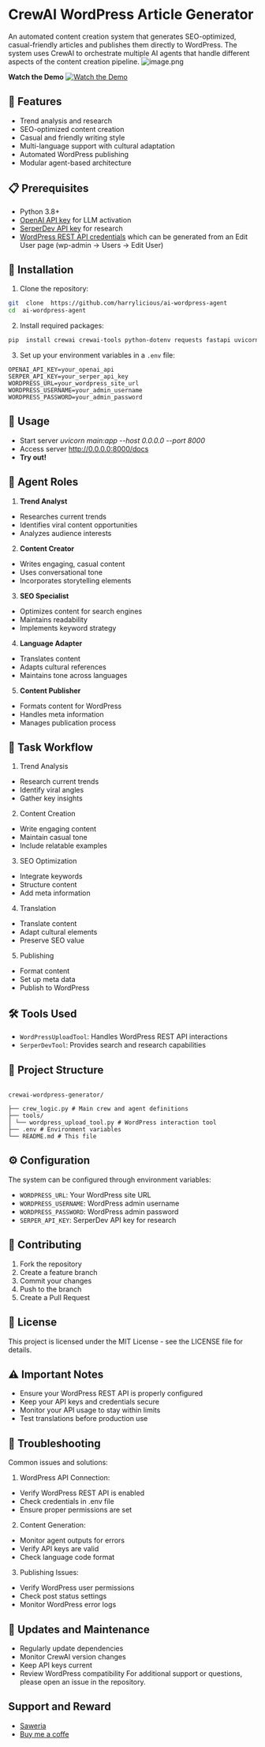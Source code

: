 # CrewAI WordPress Article Generator

An automated content creation system that generates SEO-optimized, casual-friendly articles and publishes them directly to WordPress. The system uses CrewAI to orchestrate multiple AI agents that handle different aspects of the content creation pipeline.
![image.png](scheme.png)

**Watch the Demo**
[![Watch the Demo](cover-video.png)](demo.mp4)

## 🌟 Features

- Trend analysis and research
- SEO-optimized content creation
- Casual and friendly writing style
- Multi-language support with cultural adaptation
- Automated WordPress publishing
- Modular agent-based architecture

## 📋 Prerequisites

- Python 3.8+
- [OpenAI API key](https://platform.openai.com/settings/organization/api-keys) for LLM activation
- [SerperDev API key](https://serper.dev/api-key) for research
- [WordPress REST API credentials](https://make.wordpress.org/core/2020/11/05/application-passwords-integration-guide/) which can be generated from an Edit User page (wp-admin -> Users -> Edit User)

## 🔧 Installation

1. Clone the repository:

```bash
git  clone  https://github.com/harrylicious/ai-wordpress-agent
cd  ai-wordpress-agent
```

2. Install required packages:

```bash
pip  install crewai crewai-tools python-dotenv requests fastapi uvicorn
```

3. Set up your environment variables in a `.env` file:

```env
OPENAI_API_KEY=your_openai_api
SERPER_API_KEY=your_serper_api_key
WORDPRESS_URL=your_wordpress_site_url
WORDPRESS_USERNAME=your_admin_username
WORDPRESS_PASSWORD=your_admin_password
```

## 🚀 Usage

- Start server _uvicorn main:app --host 0.0.0.0 --port 8000_
- Access server http://0.0.0.0:8000/docs
- **Try out!**

## 🤖 Agent Roles

1.  **Trend Analyst**

- Researches current trends
- Identifies viral content opportunities
- Analyzes audience interests

2.  **Content Creator**

- Writes engaging, casual content
- Uses conversational tone
- Incorporates storytelling elements

3.  **SEO Specialist**

- Optimizes content for search engines
- Maintains readability
- Implements keyword strategy

4.  **Language Adapter**

- Translates content
- Adapts cultural references
- Maintains tone across languages

5.  **Content Publisher**

- Formats content for WordPress
- Handles meta information
- Manages publication process

## 📝 Task Workflow

1. Trend Analysis

- Research current trends
- Identify viral angles
- Gather key insights

2. Content Creation

- Write engaging content
- Maintain casual tone
- Include relatable examples

3. SEO Optimization

- Integrate keywords
- Structure content
- Add meta information

4. Translation

- Translate content
- Adapt cultural elements
- Preserve SEO value

5. Publishing

- Format content
- Set up meta data
- Publish to WordPress

## 🛠️ Tools Used

- `WordPressUploadTool`: Handles WordPress REST API interactions
- `SerperDevTool`: Provides search and research capabilities

## 📁 Project Structure

```

crewai-wordpress-generator/

├── crew_logic.py # Main crew and agent definitions
├── tools/
│ └── wordpress_upload_tool.py # WordPress interaction tool
├── .env # Environment variables
└── README.md # This file

```

## ⚙️ Configuration

The system can be configured through environment variables:

- `WORDPRESS_URL`: Your WordPress site URL
- `WORDPRESS_USERNAME`: WordPress admin username
- `WORDPRESS_PASSWORD`: WordPress admin password
- `SERPER_API_KEY`: SerperDev API key for research

## 🤝 Contributing

1. Fork the repository
2. Create a feature branch
3. Commit your changes
4. Push to the branch
5. Create a Pull Request

## 📜 License

This project is licensed under the MIT License - see the LICENSE file for details.

## ⚠️ Important Notes

- Ensure your WordPress REST API is properly configured
- Keep your API keys and credentials secure
- Monitor your API usage to stay within limits
- Test translations before production use

## 🐛 Troubleshooting

Common issues and solutions:

1. WordPress API Connection:

- Verify WordPress REST API is enabled
- Check credentials in .env file
- Ensure proper permissions are set

2. Content Generation:

- Monitor agent outputs for errors
- Verify API keys are valid
- Check language code format

3. Publishing Issues:

- Verify WordPress user permissions
- Check post status settings
- Monitor WordPress error logs

## 🔄 Updates and Maintenance

- Regularly update dependencies
- Monitor CrewAI version changes
- Keep API keys current
- Review WordPress compatibility
  For additional support or questions, please open an issue in the repository.

## Support and Reward

- [Saweria](https://saweria.co/harrylicious)
- [Buy me a coffe](https://buymeacoffee.com/harrylicious)
